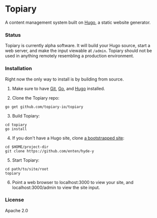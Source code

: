 # Topiary

A content management system built on [Hugo](github.com/spf13/hugo), a static website generator.

### Status

Topiary is currently alpha software. It will build your Hugo source, start a web server, and make the input viewable at `/admin`. Topiary should not be used in anything remotely resembling a production environment.

### Installation

Right now the only way to install is by building from source.

1. Make sure to have [Git](https://git-scm.com/downloads), [Go](https://golang.org/dl/), and [Hugo](http://gohugo.io/overview/installing/) installed.

2. Clone the Topiary repo:
  ```
  go get github.com/topiary-io/topiary
  ```

3. Build Topiary:
  ```
  cd topiary
  go install
  ```

4. If you don't have a Hugo site, clone [a bootstrapped site](https://github.com/enten/hyde-y):
  ```
  cd $HOME/project-dir
  git clone https://github.com/enten/hyde-y
  ```

5. Start Topiary:
  ```
  cd path/to/site/root
  topiary
  ```

6. Point a web browser to localhost:3000 to view your site, and localhost:3000/admin to view the site input.

### License

Apache 2.0
